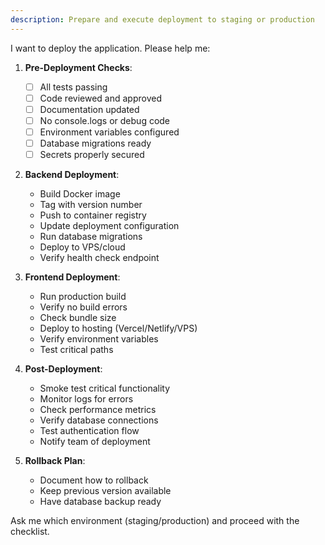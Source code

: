 ```yaml
---
description: Prepare and execute deployment to staging or production
---
```


I want to deploy the application. Please help me:

1. **Pre-Deployment Checks**:
   - [ ] All tests passing
   - [ ] Code reviewed and approved
   - [ ] Documentation updated
   - [ ] No console.logs or debug code
   - [ ] Environment variables configured
   - [ ] Database migrations ready
   - [ ] Secrets properly secured

2. **Backend Deployment**:
   - Build Docker image
   - Tag with version number
   - Push to container registry
   - Update deployment configuration
   - Run database migrations
   - Deploy to VPS/cloud
   - Verify health check endpoint

3. **Frontend Deployment**:
   - Run production build
   - Verify no build errors
   - Check bundle size
   - Deploy to hosting (Vercel/Netlify/VPS)
   - Verify environment variables
   - Test critical paths

4. **Post-Deployment**:
   - Smoke test critical functionality
   - Monitor logs for errors
   - Check performance metrics
   - Verify database connections
   - Test authentication flow
   - Notify team of deployment

5. **Rollback Plan**:
   - Document how to rollback
   - Keep previous version available
   - Have database backup ready

Ask me which environment (staging/production) and proceed with the checklist.

